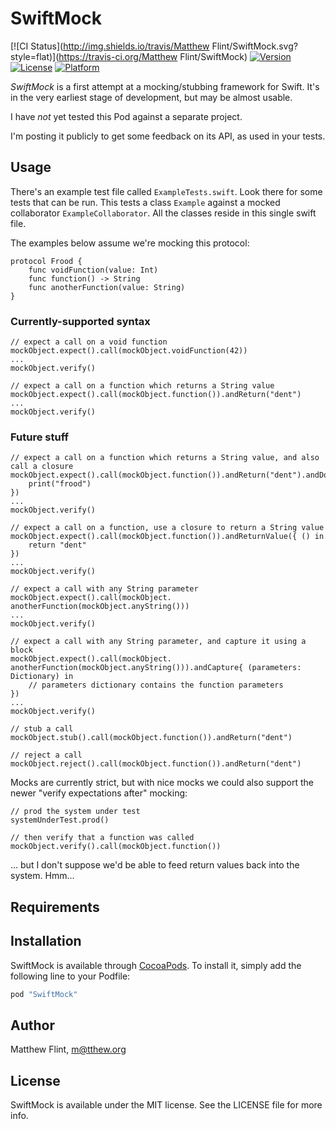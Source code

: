 # SwiftMock

[![CI Status](http://img.shields.io/travis/Matthew Flint/SwiftMock.svg?style=flat)](https://travis-ci.org/Matthew Flint/SwiftMock)
[![Version](https://img.shields.io/cocoapods/v/SwiftMock.svg?style=flat)](http://cocoapods.org/pods/SwiftMock)
[![License](https://img.shields.io/cocoapods/l/SwiftMock.svg?style=flat)](http://cocoapods.org/pods/SwiftMock)
[![Platform](https://img.shields.io/cocoapods/p/SwiftMock.svg?style=flat)](http://cocoapods.org/pods/SwiftMock)

*SwiftMock* is a first attempt at a mocking/stubbing framework for Swift. It's in the very earliest stage of development, but may be almost usable.

I have *not* yet tested this Pod against a separate project.

I'm posting it publicly to get some feedback on its API, as used in your tests.

## Usage

There's an example test file called ```ExampleTests.swift```. Look there for some tests that can be run. This tests a class ```Example``` against a mocked collaborator ```ExampleCollaborator```. All the classes reside in this single swift file.

The examples below assume we're mocking this protocol:

```
protocol Frood {
    func voidFunction(value: Int)
    func function() -> String
    func anotherFunction(value: String)
}
```

### Currently-supported syntax

```
// expect a call on a void function
mockObject.expect().call(mockObject.voidFunction(42))
...
mockObject.verify()
```

```
// expect a call on a function which returns a String value
mockObject.expect().call(mockObject.function()).andReturn("dent")
...
mockObject.verify()
```

### Future stuff

```
// expect a call on a function which returns a String value, and also call a closure
mockObject.expect().call(mockObject.function()).andReturn("dent").andDo({
    print("frood")
})
...
mockObject.verify()
```

```
// expect a call on a function, use a closure to return a String value
mockObject.expect().call(mockObject.function()).andReturnValue({ () in
    return "dent"
})
...
mockObject.verify()
```

```
// expect a call with any String parameter
mockObject.expect().call(mockObject. anotherFunction(mockObject.anyString()))
...
mockObject.verify()
```

```
// expect a call with any String parameter, and capture it using a block
mockObject.expect().call(mockObject. anotherFunction(mockObject.anyString())).andCapture{ (parameters: Dictionary) in
    // parameters dictionary contains the function parameters
})
...
mockObject.verify()
```

```
// stub a call
mockObject.stub().call(mockObject.function()).andReturn("dent")
```

```
// reject a call
mockObject.reject().call(mockObject.function()).andReturn("dent")
```

Mocks are currently strict, but with nice mocks we could also support the newer "verify expectations after" mocking:

```
// prod the system under test
systemUnderTest.prod()

// then verify that a function was called
mockObject.verify().call(mockObject.function())
```

... but I don't suppose we'd be able to feed return values back into the system. Hmm...

## Requirements

## Installation

SwiftMock is available through [CocoaPods](http://cocoapods.org). To install
it, simply add the following line to your Podfile:

```ruby
pod "SwiftMock"
```

## Author

Matthew Flint, m@tthew.org

## License

SwiftMock is available under the MIT license. See the LICENSE file for more info.
